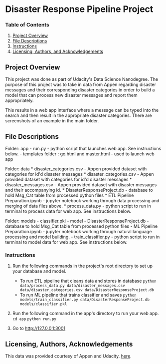 # Disaster Response Pipeline Project
### Table of Contents

1. [Project Overview](#projectoverview)
2. [File Descriptions](#files)
3. [Instructions](#instructions)
4. [Licensing, Authors, and Acknowledgements](#licensing)

## Project Overview <a name="projectoverview"></a>

This project was done as part of Udacity's Data Science Nanodegree. The purpose of this project 
was to take in data from Appen regarding disaster messages and their corresponding disaster categories
in order to build a model that can process new disaster messages and report them appropriately.

This results in a web app interface where a message can be typed into the search and then result in the
appropriate disaster categories. There are screenshots of an example in the main folder.

## File Descriptions <a name="files"></a>
 
 Folder: app
	- run.py - python script that launches web app. See instructions below.
	- templates folder : go.html and master.html - used to launch web app
	
Folder: data
    * disaster_categories.csv - Appen provided dataset with categories for id'd disaster messages
	* disaster_categories.csv - Appen provided dataset with categories for id'd disaster messages
	* disaster_messages.csv - Appen provided dataset with disaster messages and their accompanying id.
	* DisasterResponseProject.db - database to hold Msg_Cat table from processed python files
	* ETL Pipeline Preparation.ipynb - jupyter notebook working through data processing and merging of data files above.
	* process_data.py - python script to run in terminal to process data for web app. See instructions below.
	
Folder: models
	- classifier.pkl - model
	- DisasterResponseProject.db - database to hold Msg_Cat table from processed python files
	- ML Pipeline Preparation.ipynb - jupyter notebook working through natural language processing and model building.
	- train_classifier.py - python script to run in terminal to model data for web app. See instructions below.

### Instructions <a name="instructions"></a>
1. Run the following commands in the project's root directory to set up your database and model.

    - To run ETL pipeline that cleans data and stores in database
        `python data/process_data.py data/disaster_messages.csv data/disaster_categories.csv data/DisasterResponseProject.db`
    - To run ML pipeline that trains classifier and saves
        `python models/train_classifier.py data/DisasterResponseProject.db models/classifier.pkl`

2. Run the following command in the app's directory to run your web app.
	`cd app`
    `python run.py`

3. Go to http://127.0.0.1:3001

## Licensing, Authors, Acknowledgements<a name="licensing"></a>

This data was provided courtesy of Appen and Udacity. 
[here](https://www.appen.com/).